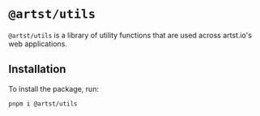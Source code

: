 # `@artst/utils`

`@artst/utils` is a library of utility functions that are used across artst.io's web applications.

## Installation

To install the package, run:

```bash
pnpm i @artst/utils
```
